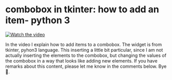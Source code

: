 # combobox in tkinter:  how to add an item- python 3

[![Watch the video](https://img.youtube.com/vi/VsobA6tyLiQ/hqdefault.jpg)](https://youtu.be/VsobA6tyLiQ)

In the video I explain how to add items to a combobox. The widget is from tkinter, pyhon3 language. This inserting a little bit particular, since I am not actually inserting the elements to the combobox, but changing the values of the combobox in a way that looks like adding new elements. If you have remarks about this content, please let me know in the comments below. Bye 🙂.

